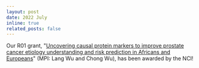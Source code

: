 ```yaml
---
layout: post
date: 2022 July
inline: true
related_posts: false
---
```


Our R01 grant, "[Uncovering causal protein markers to improve prostate cancer etiology understanding and risk prediction in Africans and Europeans](https://reporter.nih.gov/search/qu1neMimIUSb249jy0KTGQ/project-details/10896350)" (MPI: Lang Wu and Chong Wu), has been awarded by the NCI!
